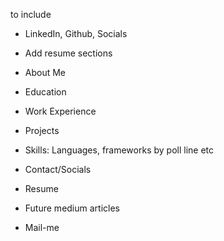 to include 
- LinkedIn, Github, Socials
- Add resume sections


- About Me
- Education
- Work Experience
- Projects 
- Skills: Languages, frameworks by poll line etc
- Contact/Socials
- Resume
- Future medium articles
- Mail-me